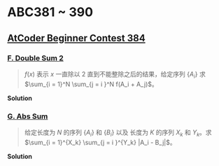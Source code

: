 # ABC381 ~ 390

## [AtCoder Beginner Contest 384](https://atcoder.jp/contests/abc384)

### [F. Double Sum 2](https://atcoder.jp/contests/abc384/tasks/abc384_f)

> $f(x)$ 表示 $x$ 一直除以 $2$ 直到不能整除之后的结果，给定序列 $\{A_i\}$ 求 $\sum_{i = 1}^N \sum_{j = i }^N f(A_i + A_j)$。

**Solution**




### [G. Abs Sum](https://atcoder.jp/contests/abc384/tasks/abc384_g)

> 给定长度为 $N$ 的序列 $\{A_i\}$ 和 $\{B_i\}$ 以及 长度为 $K$ 的序列 ${X_k}$ 和 ${Y_k}$。求 $\sum_{i = 1}^{X_k} \sum_{j = i }^{Y_k} |A_i - B_j|$。

**Solution**

